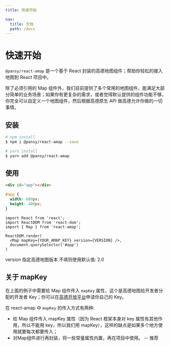 ```yaml
---
title: 快速开始

nav:
  title: 文档
  path: /docs
---
```


# 快速开始

`@pansy/react-amap` 是一个基于 React 封装的高德地图组件；帮助你轻松的接入地图到 React 项目中。

除了必须引用的 Map 组件外，我们目前提供了多个常用的地图组件，能满足大部分简单的业务场景；如果你有更复杂的需求，或者觉得默认提供的组件功能不够，你完全可以自定义一个地图组件，然后根据高德原生 API 做高德允许你做的一切事情。

## 安装

```sh
# npm install
$ npm i @pansy/react-amap --save

# yarn install
$ yarn add @pansy/react-amap
```

## 使用

```html
<div id="app"></div>
```

```css
#app {
  width: 600px;
  height: 400px;
}
```

```tsx | pure
import React from 'react';
import ReactDOM from 'react-dom';
import { Map } from 'react-amap';

ReactDOM.render(
  <Map mapKey={YOUR_AMAP_KEY} version={VERSION} />,
  document.querySelector('#app')
)
```

version 指定高德地图版本 不填则使用默认值: 2.0

## 关于 mapKey

在上面的例子中需要给 Map 组件传入 `mapKey` 属性，这个是高德地图给开发者分配的开发者 Key；你可以在[高德开放平台](https://lbs.amap.com/faq/account/key/67)申请你自己的 Key。

在 react-amap 中 `mapKey` 的传入方式有两种:
- 给 Map 组件传入 mapKey 属性（因为 React 框架本身对 key 属性有其他作用，所以不能用 key，所以我们用 mapKey），这样的缺点是如果多个地方使用就要每次都要传入；
- 对Map组件进行再封装，将一些常量属性内置，再在项目中使用。 -- 推荐
